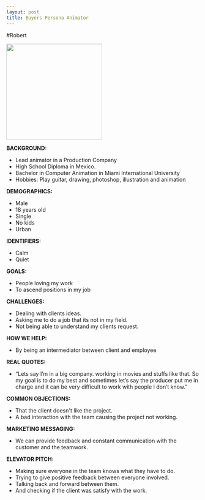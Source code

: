 ```yaml
---
layout: post
title: Buyers Persona Animator
---
```



#Robert

<img src="http://pixabay.com/static/uploads/photo/2012/04/13/21/07/user-33638_640.png" height="250" widht="250">


**BACKGROUND:**
- Lead animator in a Production Company
- High School Diploma in Mexico. 
- Bachelor in Computer Animation in Miami International University
- Hobbies: Play guitar, drawing, photoshop, illustration and animation


**DEMOGRAPHICS:**
- Male
- 18 years old
- Single
- No kids
- Urban

**IDENTIFIERS:**
- Calm
- Quiet

**GOALS:**
- People loving my work
- To ascend positions in my job


**CHALLENGES:**
- Dealing with clients ideas. 
- Asking me to do a job that its not in my field.
- Not being able to understand my clients request.


**HOW WE HELP:**
- By being an intermediator between client and employee

**REAL QUOTES:**
- “Lets say I’m in a big company. working in movies and stuffs like that. So my goal is to do my best and sometimes let’s say the producer put me in charge and it can be very difficult to work with people I don’t know.”

**COMMON OBJECTIONS:**
- That the client doesn't like the project.
- A bad interaction with the team causing the project not working.

**MARKETING MESSAGING:**
- We can provide feedback and constant communication with the customer and the teamwork.

**ELEVATOR PITCH:**
- Making sure everyone in the team knows what they have to do.
- Trying to give positive feedback between everyone involved. 
- Talking back and forward between them. 
- And checking if the client was satisfy with the work.
